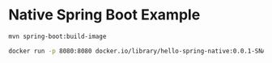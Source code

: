 # Native Spring Boot Example

```sh
mvn spring-boot:build-image
```
```sh
docker run -p 8080:8080 docker.io/library/hello-spring-native:0.0.1-SNAPSHOT
```